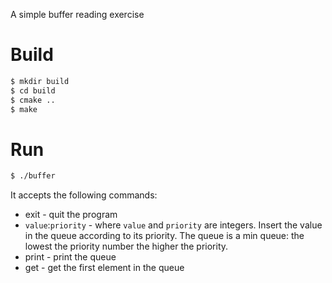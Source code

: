 A simple buffer reading exercise

Build
=====

```sh
$ mkdir build
$ cd build
$ cmake ..
$ make
```

Run
===

```sh
$ ./buffer
```

It accepts the following commands:

* exit - quit the program
* `value`:`priority` - where `value` and `priority` are integers. Insert
the value in the queue according to its priority. The queue is a min
queue: the lowest the priority number the higher the priority.
* print - print the queue
* get - get the first element in the queue
